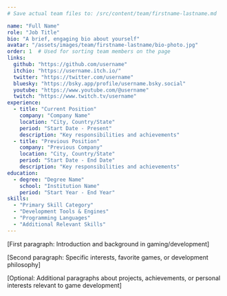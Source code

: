 ```yaml
---
# Save actual team files to: /src/content/team/firstname-lastname.md

name: "Full Name"
role: "Job Title"
bio: "A brief, engaging bio about yourself"
avatar: "/assets/images/team/firstname-lastname/bio-photo.jpg"
order: 1  # Used for sorting team members on the page
links:
  github: "https://github.com/username"
  itchio: "https://username.itch.io/"
  twitter: "https://twitter.com/username"
  bluesky: "https://bsky.app/profile/username.bsky.social"
  youtube: "https://www.youtube.com/@username"
  twitch: "https://www.twitch.tv/username"
experience:
  - title: "Current Position"
    company: "Company Name"
    location: "City, Country/State"
    period: "Start Date - Present"
    description: "Key responsibilities and achievements"
  - title: "Previous Position"
    company: "Previous Company"
    location: "City, Country/State"
    period: "Start Date - End Date"
    description: "Key responsibilities and achievements"
education:
  - degree: "Degree Name"
    school: "Institution Name"
    period: "Start Year - End Year"
skills:
  - "Primary Skill Category"
  - "Development Tools & Engines"
  - "Programming Languages"
  - "Additional Relevant Skills"
---
```

<!-- Personal Bio - This content appears on the team member's profile -->
[First paragraph: Introduction and background in gaming/development]

[Second paragraph: Specific interests, favorite games, or development philosophy]

[Optional: Additional paragraphs about projects, achievements, or personal interests relevant to game development]